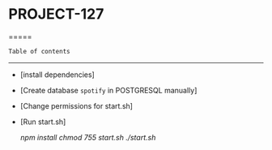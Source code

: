 # PROJECT-127
=====
```sh
Table of contents
```
-----
- [install dependencies]
- [Create database `spotify` in POSTGRESQL manually]
- [Change permissions for start.sh]
- [Run start.sh]

  *npm install*
  *chmod 755 start.sh*
  *./start.sh*
